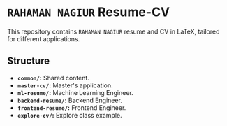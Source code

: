 # `RAHAMAN NAGIUR` Resume-CV

This repository contains `RAHAMAN NAGIUR` resume and CV in LaTeX, tailored for different applications.

## Structure

- **`common/`:** Shared content.
- **`master-cv/`:** Master's application.
- **`ml-resume/`:** Machine Learning Engineer.
- **`backend-resume/`:** Backend Engineer.
- **`frontend-resume/`:** Frontend Engineer.
- **`explore-cv/`:** Explore class example.

<!-- ```
Resume-CV/
├── common/
│   ├── header.tex
│   ├── education.tex
│   ├── projects.tex
│   ├── skills.tex
│   ├── publications.bib
│   └── style.sty
├── master-cv/
│   ├── cv-master.tex
│   └── references.bib
├── ml-resume/
│   ├── resume-ml.tex
│   └── skills-ml.tex
├── backend-resume/
│   ├── resume-backend.tex
│   └── skills-backend.tex
├── frontend-resume/
│   ├── resume-frontend.tex
│   └── skills-frontend.tex
├── explore-cv/
│   └── cv-explore.tex
├── README.md
└── .gitignore
``` -->
